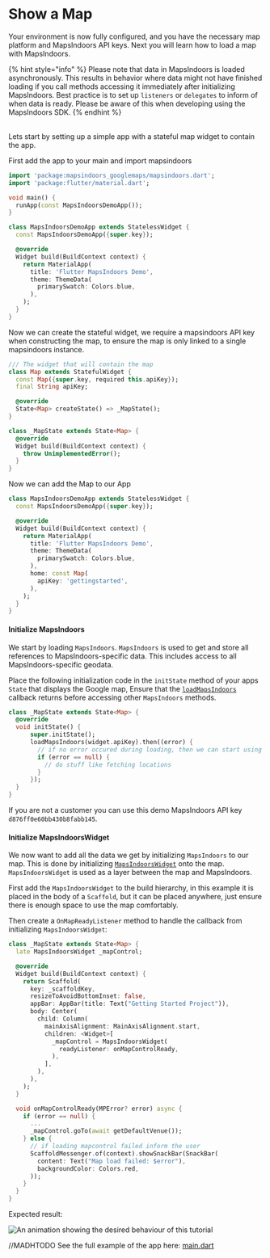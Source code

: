 # Show a Map

Your environment is now fully configured, and you have the necessary map platform and MapsIndoors API keys. Next you will learn how to load a map with MapsIndoors.

{% hint style="info" %}
Please note that data in MapsIndoors is loaded asynchronously. This results in behavior where data might not have finished loading if you call methods accessing it immediately after initializing MapsIndoors. Best practice is to set up `listeners` or `delegates` to inform of when data is ready. Please be aware of this when developing using the MapsIndoors SDK.
{% endhint %}

\
Lets start by setting up a simple app with a stateful map widget to contain the app.

First add the app to your main and import mapsindoors

```dart
import 'package:mapsindoors_googlemaps/mapsindoors.dart';
import 'package:flutter/material.dart';

void main() {
  runApp(const MapsIndoorsDemoApp());
}

class MapsIndoorsDemoApp extends StatelessWidget {
  const MapsIndoorsDemoApp({super.key});

  @override
  Widget build(BuildContext context) {
    return MaterialApp(
      title: 'Flutter MapsIndoors Demo',
      theme: ThemeData(
        primarySwatch: Colors.blue,
      ),
    );
  }
}
```

Now we can create the stateful widget, we require a mapsindoors API key when constructing the map, to ensure the map is only linked to a single mapsindoors instance.

```dart
/// The widget that will contain the map
class Map extends StatefulWidget {
  const Map({super.key, required this.apiKey});
  final String apiKey;

  @override
  State<Map> createState() => _MapState();
}

class _MapState extends State<Map> {
  @override
  Widget build(BuildContext context) {
    throw UnimplementedError();
  }
}
```

Now we can add the Map to our App

```dart
class MapsIndoorsDemoApp extends StatelessWidget {
  const MapsIndoorsDemoApp({super.key});

  @override
  Widget build(BuildContext context) {
    return MaterialApp(
      title: 'Flutter MapsIndoors Demo',
      theme: ThemeData(
        primarySwatch: Colors.blue,
      ),
      home: const Map(
        apiKey: 'gettingstarted',
      ), 
    );
  }
}
```

#### Initialize MapsIndoors[​](https://docs.mapsindoors.com/getting-started/flutter/map#initialize-mapsindoors) <a href="#initialize-mapsindoors" id="initialize-mapsindoors"></a>

We start by loading `MapsIndoors`. `MapsIndoors` is used to get and store all references to MapsIndoors-specific data. This includes access to all MapsIndoors-specific geodata.

Place the following initialization code in the `initState` method of your apps `State` that displays the Google map, Ensure that the [`loadMapsIndoors`](https://pub.dev/documentation/mapsindoors\_googlemaps/latest/mapsindoors/loadMapsIndoors.html) callback returns before accessing other `MapsIndoors` methods.

```dart
class _MapState extends State<Map> {
  @override
  void initState() {
      super.initState();
      loadMapsIndoors(widget.apiKey).then((error) {
        // if no error occured during loading, then we can start using the SDK
        if (error == null) {
          // do stuff like fetching locations
        }
      });
  }
}
```

If you are not a customer you can use this demo MapsIndoors API key `d876ff0e60bb430b8fabb145`.

#### Initialize MapsIndoorsWidget[​](https://docs.mapsindoors.com/getting-started/flutter/map#initialize-mapsindoorswidget) <a href="#initialize-mapsindoorswidget" id="initialize-mapsindoorswidget"></a>

We now want to add all the data we get by initializing `MapsIndoors` to our map. This is done by initializing [`MapsIndoorsWidget`](https://pub.dev/documentation/mapsindoors\_googlemaps/latest/mapsindoors/MapsIndoorsWidget-class.html) onto the map. `MapsIndoorsWidget` is used as a layer between the map and MapsIndoors.

First add the `MapsIndoorsWidget` to the build hierarchy, in this example it is placed in the body of a `Scaffold`, but it can be placed anywhere, just ensure there is enough space to use the map comfortably.

Then create a `OnMapReadyListener` method to handle the callback from initializing `MapsIndoorsWidget`:

```dart
class _MapState extends State<Map> {
  late MapsIndoorsWidget _mapControl;

  @override
  Widget build(BuildContext context) {
    return Scaffold(
      key: _scaffoldKey,
      resizeToAvoidBottomInset: false,
      appBar: AppBar(title: Text("Getting Started Project")),
      body: Center(
        child: Column(
          mainAxisAlignment: MainAxisAlignment.start,
          children: <Widget>[
            _mapControl = MapsIndoorsWidget(
              readyListener: onMapControlReady,
            ),
          ],
        ),
      ),
    );
  }

  void onMapControlReady(MPError? error) async {
    if (error == null) {
      ...
      _mapControl.goTo(await getDefaultVenue());
    } else {
      // if loading mapcontrol failed inform the user
      ScaffoldMessenger.of(context).showSnackBar(SnackBar(
        content: Text("Map load failed: $error"),
        backgroundColor: Colors.red,
      ));
    }
  }
}
```

Expected result:

![An animation showing the desired behaviour of this tutorial](https://docs.mapsindoors.com/img/getting-started/flutter\_map.gif)

//MADHTODO See the full example of the app here: [main.dart](https://github.com/MapsPeople/getting\_started\_flutter/blob/main/lib/main.dart)
